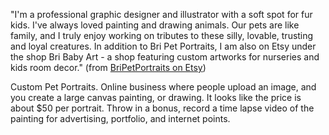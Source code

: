"I'm a professional graphic designer and illustrator with a soft spot for
fur kids. I've always loved painting and drawing animals. Our pets are like
family, and I truly enjoy working on tributes to these silly, lovable,
trusting and loyal creatures. In addition to Bri Pet Portraits, I am also
on Etsy under the shop Bri Baby Art - a shop featuring custom artworks for
nurseries and kids room decor." (from [BriPetPortraits on Etsy][1])

Custom Pet Portraits. Online business where people upload an image, and you
create a large canvas painting, or drawing. It looks like the price is
about $50 per portrait. Throw in a bonus, record a time lapse video of the
painting for advertising, portfolio, and internet points.

[1]: https://www.etsy.com/shop/BriPetPortraits